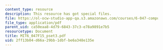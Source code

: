 ```yaml
---
content_type: resource
description: This resource has got special files.
file: https://ol-ocw-studio-app-qa.s3.amazonaws.com/courses/6-047-computational-biology-fall-2015/2ff13b04d66a29bb1dbfbe6a348e135e_MIT6_047F15_pset3.pdf
file_type: application/pdf
parent_uid: ca50eaa8-4d79-6843-37c3-e78a9891e7b5
resourcetype: Document
title: MIT6_047F15_pset3.pdf
uid: 2ff13b04-d66a-29bb-1dbf-be6a348e135e
---
```

